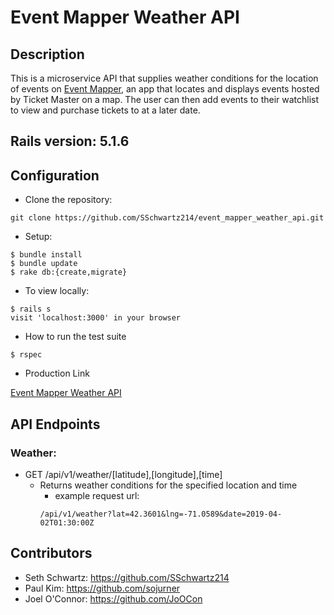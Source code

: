 # Event Mapper Weather API

## Description

This is a microservice API that supplies weather conditions for the location of events on [Event Mapper](https://event-mapper-fe.herokuapp.com/), an app that locates and displays events hosted by Ticket Master on a map.  The user can then add events to their watchlist to view and purchase tickets to at a later date.


## Rails version: 5.1.6

## Configuration

* Clone the repository:
```
git clone https://github.com/SSchwartz214/event_mapper_weather_api.git
```

* Setup:
```
$ bundle install
$ bundle update
$ rake db:{create,migrate}
```

* To view locally:
```
$ rails s
visit 'localhost:3000' in your browser
```

* How to run the test suite
```
$ rspec
```

* Production Link

[Event Mapper Weather API](https://event-mapper-weather.herokuapp.com/)

## API Endpoints

### Weather:

* GET /api/v1/weather/[latitude],[longitude],[time]
  * Returns weather conditions for the specified location and time
    * example request url: 
    ```
    /api/v1/weather?lat=42.3601&lng=-71.0589&date=2019-04-02T01:30:00Z
    ```
   
 ## Contributors

* Seth Schwartz: https://github.com/SSchwartz214
* Paul Kim: https://github.com/sojurner
* Joel O'Connor: https://github.com/JoOCon
